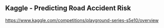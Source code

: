 ## Kaggle - Predicting Road Accident Risk

https://www.kaggle.com/competitions/playground-series-s5e10/overview


